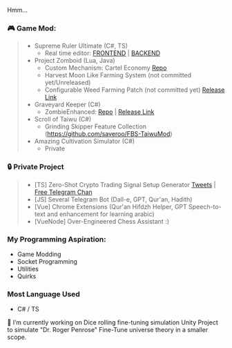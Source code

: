 Hmm...

### 🎮 **Game Mod:**

>  - Supreme Ruler Ultimate (C#, TS)
>    - Real time editor: [FRONTEND](https://github.com/saveroo/sr-framework) | [BACKEND](https://github.com/saveroo/sr-framework-api)
>  - Project Zomboid (Lua, Java)
>    - Custom Mechanism: Cartel Economy [Repo](https://github.com/saveroo/PZ-ZHCartelEconomy)
>    - Harvest Moon Like Farming System (not committed yet/Unreleased) 
>    - Configurable Weed Farming Patch (not committed yet) [Release Link](https://steamcommunity.com/sharedfiles/filedetails/?id=2866186127)
>  - Graveyard Keeper (C#)
>    - ZombieEnhanced: [Repo](https://github.com/saveroo/ZombieEnhanced) | [Release Link](https://www.nexusmods.com/graveyardkeeper/mods/24)
>  - Scroll of Taiwu (C#)
>    - Grinding Skipper Feature Collection (https://github.com/saveroo/FBS-TaiwuMod)
>  - Amazing Cultivation Simulator (C#)
>    - Private
 
### 🔒 Private Project
>  - [TS] Zero-Shot Crypto Trading Signal Setup Generator [Tweets](https://twitter.com/SurgaSavero/status/1668197921811202048) | [Free Telegram Chan](https://t.me/CryptoBoltSignal)
>  - [JS] Several Telegram Bot (Dall-e, GPT, Qur'an, Hadith)
>  - [Vue] Chrome Extensions (Qur'an Hifdzh Helper, GPT Speech-to-text and enhancement for learning arabic)
>  - [VueNode] Over-Engineered Chess Assistant :)

### My Programming Aspiration:
- Game Modding
- Socket Programming
- Utilities
- Quirks

### Most Language Used
- C# / TS

🔭 I’m currently working on Dice rolling fine-tuning simulation Unity Project to simulate "Dr. Roger Penrose" Fine-Tune universe theory in a smaller scope.

<!--
[![Savero's github stats](https://github-readme-stats.vercel.app/api?username=saveroo)](https://github.com/anuraghazra/github-readme-stats)
**saveroo/saveroo** is a ✨ _special_ ✨ repository because its `README.md` (this file) appears on your GitHub profile.

Here are some ideas to get you started:

- 🔭 I’m currently working on ...
- 🌱 I’m currently learning ...
- 👯 I’m looking to collaborate on ...
- 🤔 I’m looking for help with ...
- 💬 Ask me about ...
- 📫 How to reach me: ...
- 😄 Pronouns: ...
- ⚡ Fun fact: ...
-->
